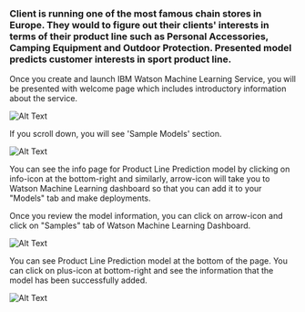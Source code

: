 ### Client is running one of the most famous chain stores in Europe. They would to figure out their clients' interests in terms of their product line such as Personal Accessories, Camping Equipment and Outdoor Protection. Presented model predicts customer interests in sport product line.

Once you create and launch IBM Watson Machine Learning Service, you will be presented with welcome page which includes introductory information about the service.

![Alt Text](https://github.com/pmservice/wml-sample-models/blob/master/spark/product-line-prediction/images/welcomepage.png)

If you scroll down, you will see 'Sample Models' section.

![Alt Text](https://github.com/pmservice/wml-sample-models/blob/master/spark/product-line-prediction/images/samples.png)

You can see the info page for Product Line Prediction model by clicking on info-icon at the bottom-right and similarly, arrow-icon will take you to Watson Machine Learning dashboard so that you can add it to your "Models" tab and make deployments.

Once you review the model information, you can click on arrow-icon and click on "Samples" tab of Watson Machine Learning Dashboard.

![Alt Text](https://github.com/pmservice/wml-sample-models/blob/master/spark/product-line-prediction/images/samplemodels.png)

You can see Product Line Prediction model at the bottom of the page. You can click on plus-icon at bottom-right and see the information that the model has been successfully added.

![Alt Text](https://github.com/pmservice/wml-sample-models/blob/master/spark/product-line-prediction/images/productlineadded.png)
